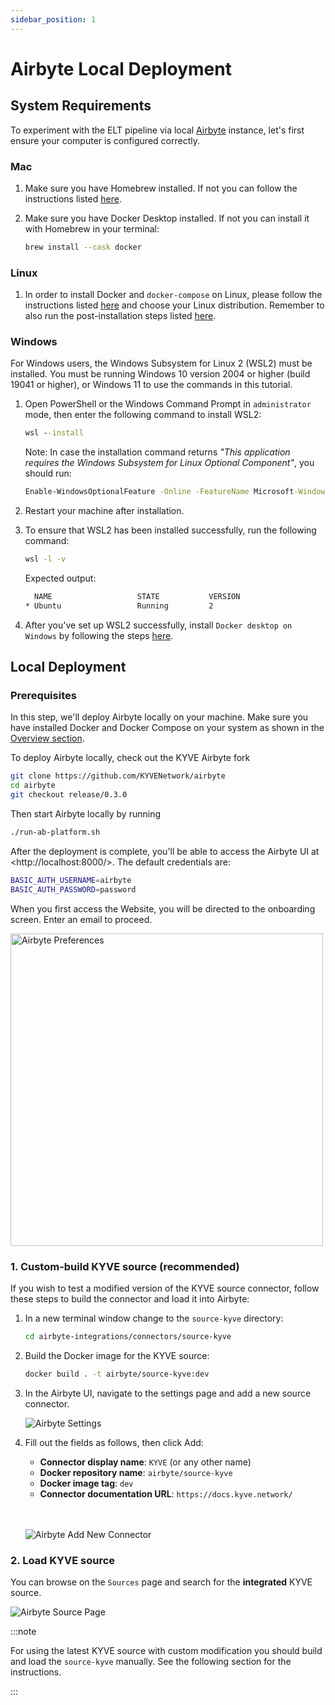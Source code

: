 ```yaml
---
sidebar_position: 1
---
```


# Airbyte Local Deployment

## System Requirements

To experiment with the ELT pipeline via local [Airbyte](https://airbyte.com/) instance, let's first ensure your computer is configured correctly.

### Mac

1. Make sure you have Homebrew installed. If not you can follow the instructions listed [here](https://brew.sh/).

2. Make sure you have Docker Desktop installed. If not you can install it with Homebrew in your terminal:

   ```sh
   brew install --cask docker
   ```

### Linux

1. In order to install Docker and `docker-compose` on Linux, please follow the instructions
   listed [here](https://docs.docker.com/engine/install/) and choose your Linux distribution. Remember to also run the post-installation steps listed [here](https://docs.docker.com/engine/install/linux-postinstall/).

### Windows

For Windows users, the Windows Subsystem for Linux 2 (WSL2) must be installed. You must be running Windows 10 version
2004 or higher (build 19041 or higher), or Windows 11 to use the commands in this tutorial.

1. Open PowerShell or the Windows Command Prompt in `administrator` mode, then enter the following command to install
   WSL2:

   ```bat
   wsl --install
   ```

   Note: In case the installation command returns _"This application requires the Windows Subsystem for Linux
   Optional Component"_, you should run:

   ```bat
   Enable-WindowsOptionalFeature -Online -FeatureName Microsoft-Windows-Subsystem-Linux
   ```

2. Restart your machine after installation.

3. To ensure that WSL2 has been installed successfully, run the following command:

   ```bat
   wsl -l -v
   ```

   Expected output:

   ```bat
     NAME                   STATE           VERSION
   * Ubuntu                 Running         2
   ```

4. After you've set up WSL2 successfully, install `Docker desktop on Windows` by following the
   steps [here](https://docs.docker.com/desktop/install/windows-install/).

## Local Deployment

### Prerequisites

In this step, we'll deploy Airbyte locally on your machine. Make sure you have installed Docker and Docker Compose on your system as shown in the [Overview section](overview.md).

To deploy Airbyte locally, check out the KYVE Airbyte fork

```sh
git clone https://github.com/KYVENetwork/airbyte
cd airbyte
git checkout release/0.3.0
```

Then start Airbyte locally by running

```sh
./run-ab-platform.sh
```

After the deployment is complete, you'll be able to access the Airbyte UI at \<http://localhost:8000/\>.
The default credentials are:

```sh
BASIC_AUTH_USERNAME=airbyte
BASIC_AUTH_PASSWORD=password
```

When you first access the Website, you will be directed to the onboarding screen. Enter an email to proceed.

<img src="/img/elt/airbyte_preferences.png" alt="Airbyte Preferences" width="500px;" />

### 1. Custom-build KYVE source (recommended)

If you wish to test a modified version of the KYVE source connector, follow these steps to build the connector and load it into Airbyte:

1. In a new terminal window change to the `source-kyve` directory:

   ```sh
   cd airbyte-integrations/connectors/source-kyve
   ```

2. Build the Docker image for the KYVE source:

   ```sh
   docker build . -t airbyte/source-kyve:dev
   ```

3. In the Airbyte UI, navigate to the settings page and add a new source connector.

   <img src="/img/elt/airbyte_new_connector.jpg" alt="Airbyte Settings" />

4. Fill out the fields as follows, then click Add:

   - **Connector display name**: `KYVE` (or any other name)
   - **Docker repository name**: `airbyte/source-kyve`
   - **Docker image tag**: `dev`
   - **Connector documentation URL**: `https://docs.kyve.network/`

   <br></br>
   <img src="/img/elt/airbyte_new_connector2.jpg" alt="Airbyte Add New Connector" />


### 2. Load KYVE source

You can browse on the `Sources` page and search for the **integrated** KYVE source.

<img src="/img/elt/airbyte_source_page.png" alt="Airbyte Source Page" />

:::note

For using the latest KYVE source with custom modification you should build and load the `source-kyve` manually. See the following section for the instructions.

:::